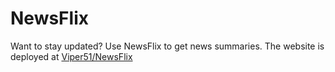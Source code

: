 # NewsFlix
Want to stay updated? Use NewsFlix to get news summaries.
The website is deployed at [Viper51/NewsFlix](https://huggingface.co/spaces/Viper51/NewsFlix)

